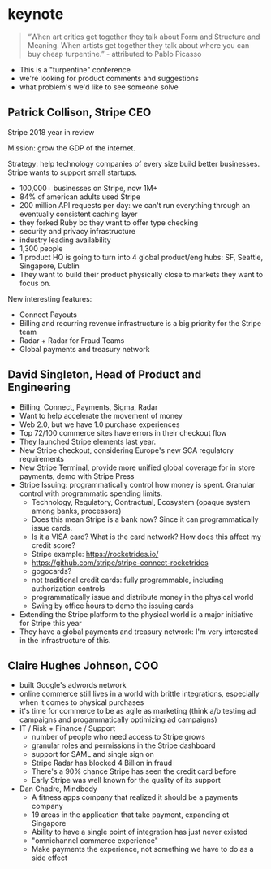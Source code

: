 # keynote

> “When art critics get together they talk about Form and Structure and Meaning. When artists get together they talk about where you can buy cheap turpentine.” - attributed to Pablo Picasso

- This is a "turpentine" conference
- we're looking for product comments and suggestions
- what problem's we'd like to see someone solve 

## Patrick Collison, Stripe CEO

Stripe 2018 year in review

Mission: grow the GDP of the internet.

Strategy: help technology companies of every size build better businesses. Stripe wants
to support small startups.

- 100,000+ businesses on Stripe, now 1M+
- 84% of american adults used Stripe
- 200 million API requests per day: we can't run everything through an eventually consistent caching layer
- they forked Ruby bc they want to offer type checking
- security and privacy infrastructure
- industry leading availability
- 1,300 people
- 1 product HQ is going to turn into 4 global product/eng hubs: SF, Seattle, Singapore, Dublin
- They want to build their product physically close to markets they want to focus on.

New interesting features:

- Connect Payouts
- Billing and recurring revenue infrastructure is a big priority for the Stripe team
- Radar + Radar for Fraud Teams
- Global payments and treasury network 

## David Singleton, Head of Product and Engineering

- Billing, Connect, Payments, Sigma, Radar
- Want to help accelerate the movement of money
- Web 2.0, but we have 1.0 purchase experiences
- Top 72/100 commerce sites have errors in their checkout flow
- They launched Stripe elements last year.
- New Stripe checkout, considering Europe's new SCA regulatory requirements
- New Stripe Terminal, provide more unified global coverage for in store payments, demo with Stripe Press
- Stripe Issuing: programmatically control how money is spent. Granular control with programmatic spending limits.
  - Technology, Regulatory, Contractual, Ecosystem (opaque system among banks, processors)
  - Does this mean Stripe is a bank now? Since it can programmatically issue cards.
  - Is it a VISA card? What is the card network? How does this affect my credit score?
  - Stripe example: https://rocketrides.io/
  - https://github.com/stripe/stripe-connect-rocketrides
  - gogocards?
  - not traditional credit cards: fully programmable, including authorization controls
  - programmatically issue and distribute money in the physical world
  - Swing by office hours to demo the issuing cards
- Extending the Stripe platform to the physical world is a major initiative for Stripe this year
- They have a global payments and treasury network: I'm very interested in the infrastructure of this.

## Claire Hughes Johnson, COO

- built Google's adwords network
- online commerce still lives in a world with brittle integrations, especially when it comes to physical purchases
- it's time for commerce to be as agile as marketing (think a/b testing ad campaigns and progammatically optimizing ad campaigns)
- IT / Risk + Finance / Support
  - number of people who need access to Stripe grows
  - granular roles and permissions in the Stripe dashboard
  - support for SAML and single sign on
  - Stripe Radar has blocked 4 Billion in fraud
  - There's a 90% chance Stripe has seen the credit card before
  - Early Stripe was well known for the quality of its support
- Dan Chadre, Mindbody
  - A fitness apps company that realized it should be a payments company
  - 19 areas in the application that take payment, expanding ot Singapore
  - Ability to have a single point of integration has just never existed
  - "omnichannel commerce experience"
  - Make payments the experience, not something we have to do as a side effect
  
  
  



